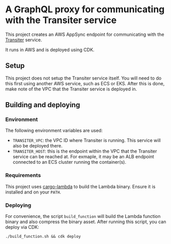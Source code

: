 # A GraphQL proxy for communicating with the Transiter service

This project creates an AWS AppSync endpoint for communicating with the [Transiter](https://github.com/jamespfennell/transiter) service.

It runs in AWS and is deployed using CDK.

## Setup

This project does not setup the Transiter service itself. You will need to do this first using another AWS service, such as ECS or EKS. After this is done, make note of the VPC that the Transiter service is deployed in.

## Building and deploying

### Environment

The following environment variables are used:

- `TRANSITER_VPC`: the VPC ID where Transiter is running. This service will also be deployed there.
- `TRANSITER_HOST`: this is the endpoint within the VPC that the Transiter service can be reached at. For exmaple, it may be an ALB endpoint connected to an ECS cluster running the container(s).

### Requirements

This project uses [cargo-lambda](https://github.com/cargo-lambda/cargo-lambda) to build the Lambda binary. Ensure it is installed and on your `PATH`.

### Deploying

For convenience, the script `build_function` will build the Lambda function binary and also compress the binary asset. After running this script, you can deploy via CDK:

```
./build_function.sh && cdk deploy
```
